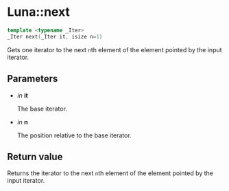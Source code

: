 # Luna::next

```c++
template <typename _Iter>
_Iter next(_Iter it, isize n=1)
```

Gets one iterator to the next `n`th element of the element pointed by the input iterator. 



## Parameters
* *in* **it**

    The base iterator. 

* *in* **n**

    The position relative to the base iterator. 

## Return value
Returns the iterator to the next `n`th element of the element pointed by the input iterator. 

